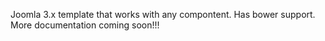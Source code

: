Joomla 3.x template that works with any compontent. Has bower support. More documentation coming soon!!!
